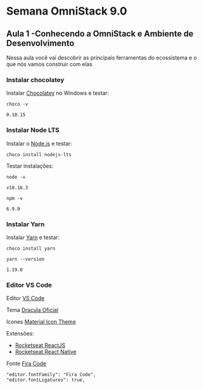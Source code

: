 # Semana OmniStack 9.0

## Aula 1 -Conhecendo a OmniStack e Ambiente de Desenvolvimento

Nessa aula você vai descobrir as principais ferramentas do ecossistema e o que nós vamos construir com elas

### Instalar chocolatey

Instalar [Chocolatey](https://chocolatey.org/install) no Windows e testar:

    choco -v

    0.10.15

### Instalar Node LTS

Instalar o [Node.js](https://nodejs.org/en/download/package-manager/) e testar:

    choco install nodejs-lts

Testar instalações:

    node -v

    v10.16.3

    npm -v

    6.9.0

### Instalar Yarn

Instalar [Yarn](https://yarnpkg.com/en/docs/install) e testar:

    choco install yarn

    yarn --version

    1.19.0

### Editor VS Code

Editor [VS Code](https://code.visualstudio.com/)

Tema [Dracula Oficial](https://marketplace.visualstudio.com/items?itemName=dracula-theme.theme-dracula)

Icones [Material Icon Theme](https://marketplace.visualstudio.com/items?itemName=PKief.material-icon-theme)

Extensões:
- [Rocketseat ReactJS](https://marketplace.visualstudio.com/items?itemName=rocketseat.RocketseatReactJS)
- [Rocketseat React Native](https://marketplace.visualstudio.com/items?itemName=rocketseat.RocketseatReactNative)

Fonte [Fira Code](https://github.com/tonsky/FiraCode)

    "editor.fontFamily": "Fira Code",
    "editor.fontLigatures": true,